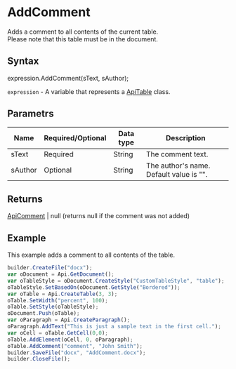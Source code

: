 # AddComment

Adds a comment to all contents of the current table.
<br>Please note that this table must be in the document.

## Syntax

expression.AddComment(sText, sAuthor);

`expression` - A variable that represents a [ApiTable](../ApiTable.md) class.

## Parametrs

| **Name** | **Required/Optional** | **Data type** | **Description** |
| ------------- | ------------- | ------------- | ------------- |
| sText | Required | String | The comment text. |
| sAuthor | Optional | String | The author's name. Default value is "". |

## Returns

[ApiComment](../../ApiComment/ApiComment.md) &#124; null (returns null if the comment was not added)

## Example

This example adds a comment to all contents of the table.

```javascript
builder.CreateFile("docx");
var oDocument = Api.GetDocument();
var oTableStyle = oDocument.CreateStyle("CustomTableStyle", "table");
oTableStyle.SetBasedOn(oDocument.GetStyle("Bordered"));
var oTable = Api.CreateTable(3, 3);
oTable.SetWidth("percent", 100);
oTable.SetStyle(oTableStyle);
oDocument.Push(oTable);
var oParagraph = Api.CreateParagraph();
oParagraph.AddText("This is just a sample text in the first cell.");
var oCell = oTable.GetCell(0,0);
oTable.AddElement(oCell, 0, oParagraph);
oTable.AddComment("comment", "John Smith");
builder.SaveFile("docx", "AddComment.docx");
builder.CloseFile();
```